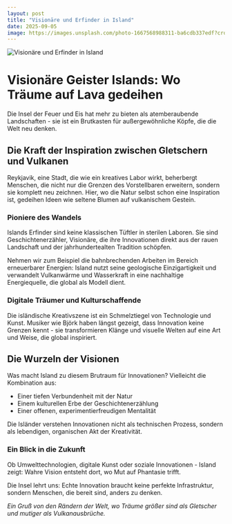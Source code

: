 ```yaml
---
layout: post
title: "Visionäre und Erfinder in Island"
date: 2025-09-05
image: https://images.unsplash.com/photo-1667568988311-ba6cdb337edf?crop=entropy&cs=tinysrgb&fit=max&fm=jpg&ixid=M3w3OTQ0MzZ8MHwxfHNlYXJjaHwxfHxWaXNpb24lQzMlQTRyZSUyMHVuZCUyMEVyZmluZGVyJTIwSXNsYW5kfGVufDB8MHx8fDE3NTcwNDI2NjJ8MA&ixlib=rb-4.1.0&q=80&w=1080
---
```


![Visionäre und Erfinder in Island](https://images.unsplash.com/photo-1667568988311-ba6cdb337edf?crop=entropy&cs=tinysrgb&fit=max&fm=jpg&ixid=M3w3OTQ0MzZ8MHwxfHNlYXJjaHwxfHxWaXNpb24lQzMlQTRyZSUyMHVuZCUyMEVyZmluZGVyJTIwSXNsYW5kfGVufDB8MHx8fDE3NTcwNDI2NjJ8MA&ixlib=rb-4.1.0&q=80&w=1080)

# Visionäre Geister Islands: Wo Träume auf Lava gedeihen

Die Insel der Feuer und Eis hat mehr zu bieten als atemberaubende Landschaften - sie ist ein Brutkasten für außergewöhnliche Köpfe, die die Welt neu denken.

## Die Kraft der Inspiration zwischen Gletschern und Vulkanen

Reykjavik, eine Stadt, die wie ein kreatives Labor wirkt, beherbergt Menschen, die nicht nur die Grenzen des Vorstellbaren erweitern, sondern sie komplett neu zeichnen. Hier, wo die Natur selbst schon eine Inspiration ist, gedeihen Ideen wie seltene Blumen auf vulkanischem Gestein.

### Pioniere des Wandels

Islands Erfinder sind keine klassischen Tüftler in sterilen Laboren. Sie sind Geschichtenerzähler, Visionäre, die ihre Innovationen direkt aus der rauen Landschaft und der jahrhundertealten Tradition schöpfen.

Nehmen wir zum Beispiel die bahnbrechenden Arbeiten im Bereich erneuerbarer Energien: Island nutzt seine geologische Einzigartigkeit und verwandelt Vulkanwärme und Wasserkraft in eine nachhaltige Energiequelle, die global als Modell dient.

### Digitale Träumer und Kulturschaffende

Die isländische Kreativszene ist ein Schmelztiegel von Technologie und Kunst. Musiker wie Björk haben längst gezeigt, dass Innovation keine Grenzen kennt - sie transformieren Klänge und visuelle Welten auf eine Art und Weise, die global inspiriert.

## Die Wurzeln der Visionen

Was macht Island zu diesem Brutraum für Innovationen? Vielleicht die Kombination aus:
- Einer tiefen Verbundenheit mit der Natur
- Einem kulturellen Erbe der Geschichtenerzählung
- Einer offenen, experimentierfreudigen Mentalität

Die Isländer verstehen Innovationen nicht als technischen Prozess, sondern als lebendigen, organischen Akt der Kreativität.

### Ein Blick in die Zukunft

Ob Umwelttechnologien, digitale Kunst oder soziale Innovationen - Island zeigt: Wahre Vision entsteht dort, wo Mut auf Phantasie trifft.

Die Insel lehrt uns: Echte Innovation braucht keine perfekte Infrastruktur, sondern Menschen, die bereit sind, anders zu denken.

*Ein Gruß von den Rändern der Welt, wo Träume größer sind als Gletscher und mutiger als Vulkanausbrüche.*